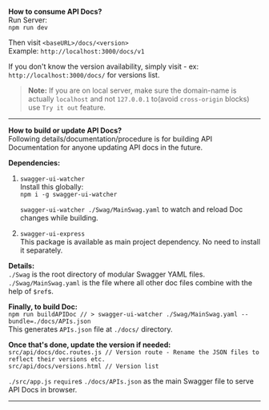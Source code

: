 **How to consume API Docs?** <br>
Run Server: <br>
`npm run dev`

Then visit `<baseURL>/docs/<version>` <br>
Example: `http://localhost:3000/docs/v1`

If you don't know the version availability, simply visit - ex: `http://localhost:3000/docs/` for versions list.

> **Note:** If you are on local server, make sure the domain-name is actually `localhost` and not `127.0.0.1` to(avoid `cross-origin` blocks) use `Try it out` feature.

---

**How to build or update API Docs?** <br>
Following details/documentation/procedure is for building API Documentation for anyone updating API docs in the future.

**Dependencies:** <br>

1. `swagger-ui-watcher` <br>
   Install this globally: <br>
   `npm i -g swagger-ui-watcher`

   `swagger-ui-watcher ./Swag/MainSwag.yaml` to watch and reload Doc changes while building.

1. `swagger-ui-express` <br>
   This package is available as main project dependency. No need to install it separately.

**Details:** <br>
`./Swag` is the root directory of modular Swagger YAML files. <br>
`./Swag/MainSwag.yaml` is the file where all other doc files combine with the help of `$ref`s.

**Finally, to build Doc:** <br>
`npm run buildAPIDoc // > swagger-ui-watcher ./Swag/MainSwag.yaml --bundle=./docs/APIs.json` <br>
This generates `APIs.json` file at `./docs/` directory. <br>

**Once that's done, update the version if needed:** <br>
`src/api/docs/doc.routes.js // Version route - Rename the JSON files to reflect their versions etc.` <br>
`src/api/docs/versions.html // Version list`

`./src/app.js` `require`s `./docs/APIs.json` as the main Swagger file to serve API Docs in browser.

---
